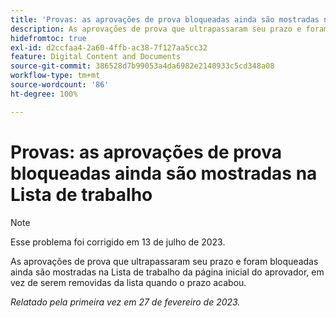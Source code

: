 ```yaml
---
title: 'Provas: as aprovações de prova bloqueadas ainda são mostradas na Lista de trabalho'
description: As aprovações de prova que ultrapassaram seu prazo e foram bloqueadas ainda são mostradas na Lista de trabalho da página inicial do aprovador, em vez de serem removidas da lista quando o prazo acabou.
hidefromtoc: true
exl-id: d2ccfaa4-2a60-4ffb-ac38-7f127aa5cc32
feature: Digital Content and Documents
source-git-commit: 386528d7b99053a4da6982e2140933c5cd348a08
workflow-type: tm+mt
source-wordcount: '86'
ht-degree: 100%

---
```


# Provas: as aprovações de prova bloqueadas ainda são mostradas na Lista de trabalho

<!--This issue is on the WF and WFP TOC-->

>[!NOTE]
>
>Esse problema foi corrigido em 13 de julho de 2023.

As aprovações de prova que ultrapassaram seu prazo e foram bloqueadas ainda são mostradas na Lista de trabalho da página inicial do aprovador, em vez de serem removidas da lista quando o prazo acabou.

_Relatado pela primeira vez em 27 de fevereiro de 2023._
